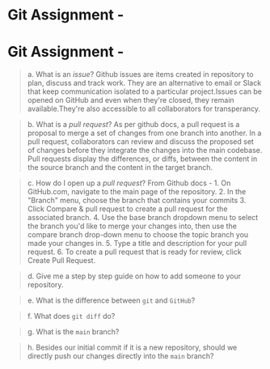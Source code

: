 # Git Assignment - <drop2jyoti>
# Git Assignment - <drop2jyoti>

> a. What is an _issue_?
    Github issues are items created in repository to plan, discuss and track work. They are an alternative to email or Slack that keep communication isolated to a particular project.Issues can be opened on GitHub and even when they're closed, they remain available.They're also accessible to all collaborators for transperancy.

> b. What is a _pull request_?
    As per github docs, a pull request is a proposal to merge a set of changes from one branch into another. In a pull request, collaborators can review and discuss the proposed set of changes before they integrate the changes into the main codebase. Pull requests display the differences, or diffs, between the content in the source branch and the content in the target branch.
 
> c. How do I open up a _pull request_?
    From Github docs - 
    1. On GitHub.com, navigate to the main page of the repository.
    2. In the "Branch" menu, choose the branch that contains your commits
    3. Click Compare & pull request to create a pull request for the associated branch.
    4. Use the base branch dropdown menu to select the branch you'd like to merge your changes into, then use the compare branch drop-down menu to choose the topic branch you made your changes in.
    5. Type a title and description for your pull request.
    6. To create a pull request that is ready for review, click Create Pull Request.
   
> d. Give me a step by step guide on how to add someone to your repository.
   

> e. What is the difference between `git` and `GitHub`?
    
> f. What does `git diff` do?
   

> g. What is the `main` branch?
   
> h. Besides our initial commit if it is a new repository, should we directly push our changes directly into the `main` branch?

